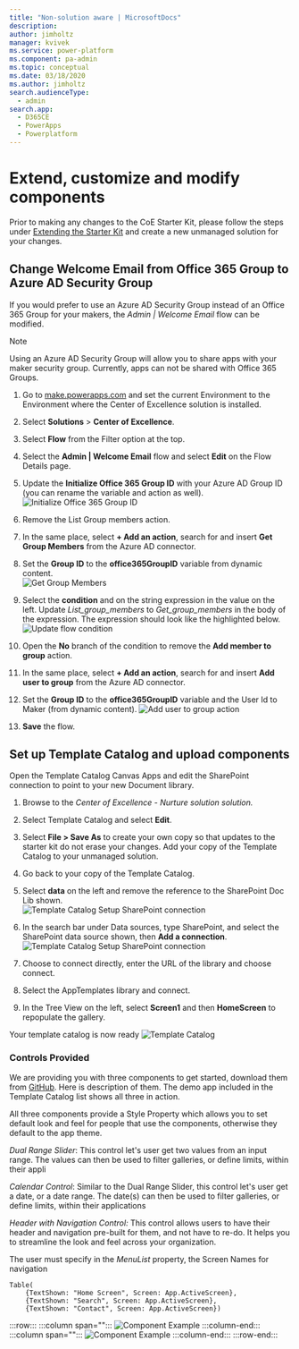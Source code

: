 ```yaml
---
title: "Non-solution aware | MicrosoftDocs"
description: 
author: jimholtz
manager: kvivek
ms.service: power-platform
ms.component: pa-admin
ms.topic: conceptual
ms.date: 03/18/2020
ms.author: jimholtz
search.audienceType: 
  - admin
search.app: 
  - D365CE
  - PowerApps
  - Powerplatform
---
```

# Extend, customize and modify components

Prior to making any changes to the CoE Starter Kit, please follow the steps under [Extending the Starter Kit](setup.md#extending-the-starter-kit) and create a new unmanaged solution for your changes.

## Change Welcome Email from Office 365 Group to Azure AD Security Group

If you would prefer to use an Azure AD Security Group instead of an Office 365 Group for your makers, the *Admin \| Welcome Email* flow can be modified.  

>[!NOTE]
>Using an Azure AD Security Group will allow you to share apps with your maker security group. Currently, apps can not be shared with Office 365
Groups.

1. Go to [make.powerapps.com](<https://make.powerapps.com>) and set the current Environment to the Environment where the Center of Excellence solution is installed.

1. Select **Solutions** \> **Center of Excellence**.

1. Select **Flow** from the Filter option at the top.

1. Select the **Admin \| Welcome Email** flow and select **Edit** on the Flow Details page.

1. Update the **Initialize Office 365 Group ID** with your Azure AD Group ID (you can rename the variable and action as well). ![Initialize Office 365 Group ID](media/coewelcome1.png)

1. Remove the List Group members action.

1. In the same place, select **+ Add an action**, search for and insert **Get Group Members** from the Azure AD connector. 
1. Set the **Group ID** to the **office365GroupID** variable from dynamic content.<Br> ![Get Group Members](media/coe74.png)

1. Select the **condition** and on the string expression in the value on the left. Update *List_group_members* to *Get_group_members* in the body of the expression. The expression should look like the highlighted below. ![Update flow condition](media/coewelcome2a.png)

1. Open the **No** branch of the condition to remove the **Add member to group** action.

1. In the same place, select **+ Add an action**, search for and insert **Add user to group** from the Azure AD connector. 
1. Set the **Group ID** to the **office365GroupID** variable and the User Id to Maker (from dynamic content).  ![Add user to group action](media/coe75.png)

1. **Save** the flow.

## Set up Template Catalog and upload components

Open the Template Catalog Canvas Apps and edit the SharePoint connection to point to your new Document library.

1. Browse to the *Center of Excellence - Nurture solution solution.*
1. Select Template Catalog and select **Edit**.
1. Select **File \> Save As** to create your own copy so that updates to the starter kit do not erase your changes. Add your copy of the Template Catalog to your unmanaged solution.
1. Go back to your copy of the Template Catalog.
1. Select **data** on the left and remove the reference to the SharePoint Doc Lib shown.<Br> ![Template Catalog Setup SharePoint connection](media/coe76.png)

1. In the search bar under Data sources, type SharePoint, and select the SharePoint data source shown, then **Add a connection**. <br>![Template Catalog Setup SharePoint connection](media/coe77.png)

1. Choose to connect directly, enter the URL of the library and choose connect.

1. Select the AppTemplates library and connect.

1. In the Tree View on the left, select **Screen1** and then **HomeScreen** to repopulate the gallery.

Your template catalog is now ready
![Template Catalog](media/coe78.png)

### Controls Provided

We are providing you with three components to get started, download them from [GitHub](https://github.com/microsoft/powerapps-tools/raw/master/Administration/CoEStarterKit/Individual%20Components/CoE%20Starter%20Components.zip). Here is
description of them. The demo app included in the Template Catalog list shows all three in action.

All three components provide a Style Property which allows you to set default look and feel for people that use the components, otherwise they default to the app theme.

*Dual Range Slider*: This control let's user get two values from an input range. The values can then be used to filter galleries, or define limits, within their
appli

*Calendar Control*: Similar to the Dual Range Slider, this control let's user get a date, or a date range. The date(s) can then be used to filter galleries,
or define limits, within their applications

*Header with Navigation Control:* This control allows users to have their header and navigation pre-built for them, and not have to re-do. It helps you to streamline the look and feel across your organization.

The user must specify in the *MenuList* property, the Screen Names for
navigation

```
Table(
    {TextShown: "Home Screen", Screen: App.ActiveScreen},
    {TextShown: "Search", Screen: App.ActiveScreen},
    {TextShown: "Contact", Screen: App.ActiveScreen})
```

:::row:::
   :::column span="":::
      ![Component Example](media/coe79.png)
   :::column-end:::
   :::column span="":::
      ![Component Example](media/coe80.jpg)
   :::column-end:::
:::row-end:::
